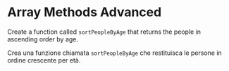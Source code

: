 # Array Methods Advanced

Create a function called `sortPeopleByAge` that returns the people in ascending order by age.

Crea una funzione chiamata `sortPeopleByAge` che restituisca le persone in ordine crescente per età.
